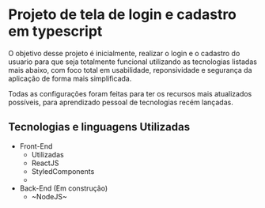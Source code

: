 # Projeto de tela de login e cadastro em typescript

O objetivo desse projeto é inicialmente, realizar o login e o cadastro do usuario para que seja totalmente funcional utilizando as tecnologias listadas mais abaixo, 
com foco total em usabilidade, reponsividade e segurança da aplicação de forma mais simplificada.

Todas as configurações foram feitas para ter os recursos mais atualizados possíveis, para aprendizado pessoal de tecnologias recém lançadas.

## Tecnologias e linguagens Utilizadas

- Front-End
  - Utilizadas
  - ReactJS
  - StyledComponents
  - 
- Back-End (Em construção)
  - ~NodeJS~

